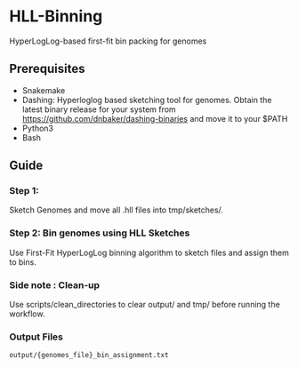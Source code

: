# HLL-Binning
HyperLogLog-based first-fit bin packing for genomes

## Prerequisites

- Snakemake
- Dashing: Hyperloglog based sketching tool for genomes. Obtain the latest binary release for your system from https://github.com/dnbaker/dashing-binaries and move it to your $PATH
- Python3
- Bash

## Guide

### Step 1: 
Sketch Genomes and move all .hll files into tmp/sketches/.

### Step 2: Bin genomes using HLL Sketches

Use First-Fit HyperLogLog binning algorithm to sketch files and assign them to bins.

### Side note : Clean-up

Use scripts/clean_directories to clear output/ and tmp/ before running the workflow.


### Output Files
    output/{genomes_file}_bin_assignment.txt